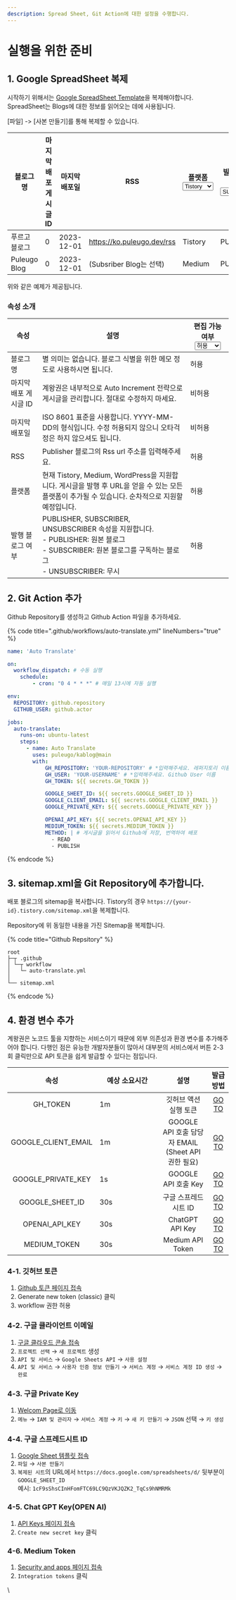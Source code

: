 ```yaml
---
description: Spread Sheet, Git Action에 대한 설정을 수행합니다.
---
```


# 실행을 위한 준비

## 1. Google SpreadSheet 복제

시작하기 위해서는 [Google SpreadSheet Template](https://docs.google.com/spreadsheets/d/1cF9sShsCInHFomFTC69LC9QzVKJQZK2\_TqCs9hNMRMk/edit?gid=0#gid=0)을 복제해야합니다. SpreadSheet는 Blogs에 대한 정보를 읽어오는 데에 사용됩니다.

\[파일] -> \[사본 만들기]를 통해 복제할 수 있습니다.



<table data-full-width="true"><thead><tr><th>블로그 명</th><th data-type="number">마지막 배포 게시글 ID</th><th>마지막 배포일</th><th>RSS</th><th>플랫폼<select><option value="lGQbLCOGBq0e" label="Tistory" color="blue"></option><option value="5Xz6xbhswasi" label="Medium" color="blue"></option></select></th><th>발행 블로그 여부<select><option value="Tlytuzlg3O14" label="SUBSCRIBER" color="blue"></option><option value="0CsL6HxxnjNN" label="PUBLISHER" color="blue"></option></select></th></tr></thead><tbody><tr><td>푸르고 블로그</td><td>0</td><td>2023-12-01</td><td><a href="https://ko.puleugo.dev/rss">https://ko.puleugo.dev/rss</a></td><td><span data-option="lGQbLCOGBq0e">Tistory</span></td><td><span data-option="0CsL6HxxnjNN">PUBLISHER</span></td></tr><tr><td>Puleugo Blog</td><td>0</td><td>2023-12-01</td><td>(Subsriber Blog는 선택)</td><td><span data-option="5Xz6xbhswasi">Medium</span></td><td><span data-option="0CsL6HxxnjNN">PUBLISHER</span></td></tr></tbody></table>

위와 같은 예제가 제공됩니다.

### 속성 소개

<table><thead><tr><th>속성</th><th>설명</th><th>편집 가능 여부<select><option value="Nm7lBb8LzdtK" label="허용" color="blue"></option><option value="Tkfbsfjr4syn" label="비허용" color="blue"></option></select></th></tr></thead><tbody><tr><td>블로그 명</td><td>별 의미는 없습니다. 블로그 식별을 위한 메모 정도로 사용하시면 됩니다. </td><td><span data-option="Nm7lBb8LzdtK">허용</span></td></tr><tr><td>마지막 배포 게시글 ID</td><td>계왕권은 내부적으로 Auto Increment 전략으로 게시글을 관리합니다. 절대로 수정하지 마세요.</td><td><span data-option="Tkfbsfjr4syn">비허용</span></td></tr><tr><td>마지막 배포일</td><td>ISO 8601 표준을 사용합니다. YYYY-MM-DD의 형식입니다. 수정 허용되지 않으니 오타걱정은 하지 않으셔도 됩니다.</td><td><span data-option="Tkfbsfjr4syn">비허용</span></td></tr><tr><td>RSS</td><td>Publisher 블로그의 Rss url 주소를 입력해주세요.</td><td><span data-option="Nm7lBb8LzdtK">허용</span></td></tr><tr><td>플랫폼</td><td>현재 Tistory, Medium, WordPress을 지원합니다. 게시글을 발행 후 URL을 얻을 수 있는 모든 플랫폼이 추가될 수 있습니다. 순차적으로 지원할 예정입니다.</td><td><span data-option="Nm7lBb8LzdtK">허용</span></td></tr><tr><td>발행 블로그 여부</td><td>PUBLISHER, SUBSCRIBER, UNSUBSCRIBER 속성을 지원합니다.<br>- PUBLISHER: 원본 블로그<br>- SUBSCRIBER: 원본 블로그를 구독하는 블로그<br>- UNSUBSCRIBER: 무시</td><td><span data-option="Nm7lBb8LzdtK">허용</span></td></tr></tbody></table>



## 2. Git Action 추가

Github Repository를 생성하고 Github Action 파일을 추가하세요.

{% code title=".github/workflows/auto-translate.yml" lineNumbers="true" %}
```yaml
name: 'Auto Translate'

on:
  workflow_dispatch: # 수동 실행
    schedule:
        - cron: "0 4 * * *" # 매일 13시에 자동 실행

env:
  REPOSITORY: github.repository
  GITHUB_USER: github.actor

jobs:
  auto-translate:
    runs-on: ubuntu-latest
    steps:
      - name: Auto Translate
        uses: puleugo/kablog@main
        with:
            GH_REPOSITORY: 'YOUR-REPOSITORY' # *입력해주세요. 레퍼지토리 이름
            GH_USER: 'YOUR-USERNAME' # *입력해주세요. Github User 이름
            GH_TOKEN: ${{ secrets.GH_TOKEN }}

            GOOGLE_SHEET_ID: ${{ secrets.GOOGLE_SHEET_ID }}
            GOOGLE_CLIENT_EMAIL: ${{ secrets.GOOGLE_CLIENT_EMAIL }}
            GOOGLE_PRIVATE_KEY: ${{ secrets.GOOGLE_PRIVATE_KEY }}

            OPENAI_API_KEY: ${{ secrets.OPENAI_API_KEY }}
            MEDIUM_TOKEN: ${{ secrets.MEDIUM_TOKEN }}
            METHOD: | # 게시글을 읽어서 Github에 저장, 번역하여 배포
              - READ
              - PUBLISH
```
{% endcode %}



## 3. sitemap.xml을 Git Repository에 추가합니다.

배포 블로그의 sitemap을 복사합니다. Tistory의 경우 `https://{your-id}.tistory.com/sitemap.xml`을 복제합니다.

Repository에 위 동일한 내용을 가진 Sitemap을 복제합니다.

{% code title="Github Repsitory" %}
```
root
├─┬ .github
│ └─┬ workflow
│   └─ auto-translate.yml
│   
└── sitemap.xml

```
{% endcode %}



## 4. 환경 변수 추가

계왕권은 노코드 툴을 지향하는 서비스이기 때문에 외부 의존성과 환경 변수를 추가해주어야 합니다. 다행인 점은 유능한 개발자분들이 많아서 대부분의 서비스에서 버튼 2-3회 클릭만으로 API 토큰을 쉽게 발급할 수 있다는 점입니다.

<table><thead><tr><th align="center">속성</th><th width="126">예상 소요시간</th><th align="center">설명</th><th align="center">발급 방법</th></tr></thead><tbody><tr><td align="center">GH_TOKEN</td><td>1m</td><td align="center">깃허브 액션 실행 토큰</td><td align="center"><a href="prepare-git-action.md#id-3-1">GO TO</a></td></tr><tr><td align="center">GOOGLE_CLIENT_EMAIL</td><td>1m</td><td align="center">GOOGLE API 호출 담당자 EMAIL<br>(Sheet API 권한 필요)</td><td align="center"><a href="prepare-git-action.md#id-3-2">GO TO</a></td></tr><tr><td align="center">GOOGLE_PRIVATE_KEY</td><td>1s</td><td align="center">GOOGLE API 호출 Key</td><td align="center"><a href="prepare-git-action.md#id-3-3.-private-key">GO TO</a></td></tr><tr><td align="center">GOOGLE_SHEET_ID</td><td>30s</td><td align="center">구글 스프레드 시트 ID</td><td align="center"><a href="prepare-git-action.md#id-3-4.-id">GO TO</a></td></tr><tr><td align="center">OPENAI_API_KEY</td><td>30s</td><td align="center">ChatGPT API Key</td><td align="center"><a href="prepare-git-action.md#id-3-5.-chat-gpt-key-open-ai">GO TO</a></td></tr><tr><td align="center">MEDIUM_TOKEN</td><td>30s</td><td align="center">Medium API Token</td><td align="center"><a href="prepare-git-action.md#id-3-6.-medium-token">GO TO</a></td></tr></tbody></table>



### 4-1. 깃허브 토큰

1. [Github 토큰 페이지 접속](https://github.com/settings/tokens)
2. Generate new token (classic) 클릭
3. workflow 권한 허용



### 4-2. 구글 클라이언트 이메일

1. [구글 클라우드 콘솔 접속](https://console.cloud.google.com/)
2. `프로젝트 선택` → `새 프로젝트` 생성
3. `API 및 서비스` → `Google Sheets API` → `사용 설정`
4. `API 및 서비스` → `사용자 인증 정보 만들기` → `서비스 계정` → `서비스 계정 ID 생성` → `완료`



### 4-3. 구글 Private Key

1. [Welcom Page로 이동](https://console.cloud.google.com/welcome)
2. `메뉴` → `IAM 및 관리자` → `서비스 계정` → `키` → `새 키 만들기` → `JSON` 선택 → `키 생성`



### 4-4. 구글 스프레드시트 ID

1. [Google Sheet 템플릿 접속](https://docs.google.com/spreadsheets/d/1cF9sShsCInHFomFTC69LC9QzVKJQZK2\_TqCs9hNMRMk)
2. `파일` → `사본 만들기`
3. `복제된 시트`의 URL에서 `https://docs.google.com/spreadsheets/d/` 뒷부분이 `GOOGLE_SHEET_ID` \
   예시: `1cF9sShsCInHFomFTC69LC9QzVKJQZK2_TqCs9hNMRMk`



### 4-5. Chat GPT Key(OPEN AI)&#x20;

1. [API Keys 페이지 접속](https://platform.openai.com/api-keys)
2. `Create new secret key` 클릭



### 4-6. Medium Token

1. [Security and apps 페이지 접속](https://medium.com/me/settings/security)
2. `Integration tokens` 클릭





&#x20;

\


